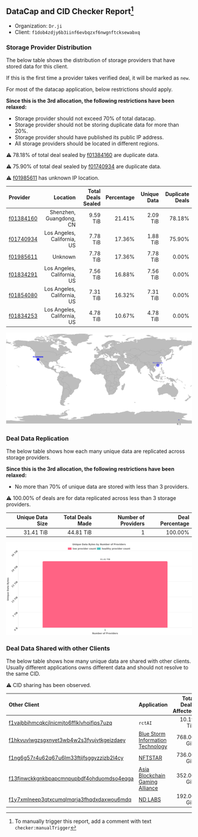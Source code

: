 ## DataCap and CID Checker Report[^1]
 - Organization: `Dr.ji`
 - Client: `f1dob4zdjy6b3iinf6evbqzxf6nwgnftcksewabxq`
### Storage Provider Distribution
The below table shows the distribution of storage providers that have stored data for this client.

If this is the first time a provider takes verified deal, it will be marked as `new`.

For most of the datacap application, below restrictions should apply.

**Since this is the 3rd allocation, the following restrictions have been relaxed:**
 - Storage provider should not exceed 70% of total datacap.
 - Storage provider should not be storing duplicate data for more than 20%.
 - Storage provider should have published its public IP address.
 - All storage providers should be located in different regions.

⚠️ 78.18% of total deal sealed by [f01384160](https://filfox.info/en/address/f01384160) are duplicate data.

⚠️ 75.90% of total deal sealed by [f01740934](https://filfox.info/en/address/f01740934) are duplicate data.

⚠️ [f01985611](https://filfox.info/en/address/f01985611) has unknown IP location.

| Provider                                              |                    Location | Total Deals Sealed | Percentage | Unique Data | Duplicate Deals |
| :---------------------------------------------------- | --------------------------: | -----------------: | ---------: | ----------: | --------------: |
| [f01384160](https://filfox.info/en/address/f01384160) |     Shenzhen, Guangdong, CN |           9.59 TiB |     21.41% |    2.09 TiB |          78.18% |
| [f01740934](https://filfox.info/en/address/f01740934) | Los Angeles, California, US |           7.78 TiB |     17.36% |    1.88 TiB |          75.90% |
| [f01985611](https://filfox.info/en/address/f01985611) |                     Unknown |           7.78 TiB |     17.36% |    7.78 TiB |           0.00% |
| [f01834291](https://filfox.info/en/address/f01834291) | Los Angeles, California, US |           7.56 TiB |     16.88% |    7.56 TiB |           0.00% |
| [f01854080](https://filfox.info/en/address/f01854080) | Los Angeles, California, US |           7.31 TiB |     16.32% |    7.31 TiB |           0.00% |
| [f01834253](https://filfox.info/en/address/f01834253) | Los Angeles, California, US |           4.78 TiB |     10.67% |    4.78 TiB |           0.00% |

![Provider Distribution](https://raw.githubusercontent.com/data-preservation-programs/filplus-checker-assets/main/filecoin-project/filecoin-plus-large-datasets/issues/793/1671444321243.png)
### Deal Data Replication
The below table shows how each many unique data are replicated across storage providers.

**Since this is the 3rd allocation, the following restrictions have been relaxed:**
- No more than 70% of unique data are stored with less than 3 providers.

⚠️ 100.00% of deals are for data replicated across less than 3 storage providers.

| Unique Data Size | Total Deals Made | Number of Providers | Deal Percentage |
| ---------------: | ---------------: | ------------------: | --------------: |
|        31.41 TiB |        44.81 TiB |                   1 |         100.00% |

![Replication Distribution](https://raw.githubusercontent.com/data-preservation-programs/filplus-checker-assets/main/filecoin-project/filecoin-plus-large-datasets/issues/793/1671444321873.png)
### Deal Data Shared with other Clients
The below table shows how many unique data are shared with other clients.
Usually different applications owns different data and should not resolve to the same CID.

⚠️ CID sharing has been observed.

| Other Client                                                                                                          | Application                                                                                                      | Total Deals Affected | Unique CIDs |        Verifier |
| :-------------------------------------------------------------------------------------------------------------------- | :--------------------------------------------------------------------------------------------------------------- | -------------------: | ----------: | --------------: |
| [f1vajbbihmcqkcjlnicmjto6fflklvhoifips7uzq](https://filfox.info/en/address/f1vajbbihmcqkcjlnicmjto6fflklvhoifips7uzq) | `rctAI`                                                                                                          |            10.19 TiB |          56 | LDN v3 multisig |
| [f1hkvuvlwgzsgxnyet3wb4w2s3fyujvtkgeizdaey](https://filfox.info/en/address/f1hkvuvlwgzsgxnyet3wb4w2s3fyujvtkgeizdaey) | [Blue Storm Information Technology](https://github.com/filecoin-project/filecoin-plus-large-datasets/issues/323) |           768.00 GiB |           3 | LDN v3 multisig |
| [f1ng6g57r4u62q67u6lm33ftijfsggyzzjzb2l4cy](https://filfox.info/en/address/f1ng6g57r4u62q67u6lm33ftijfsggyzzjzb2l4cy) | [NFTSTAR](https://github.com/filecoin-project/filecoin-plus-large-datasets/issues/960)                           |           736.00 GiB |           7 | LDN v3 multisig |
| [f13fjnwckkgnkbpapcmnpupbdf4ohduomdso4eqga](https://filfox.info/en/address/f13fjnwckkgnkbpapcmnpupbdf4ohduomdso4eqga) | [Asia Blockchain Gaming Alliance](https://github.com/filecoin-project/filecoin-plus-large-datasets/issues/872)   |           352.00 GiB |           7 | LDN v3 multisig |
| [f1y7xmlneep3qtxcumqlmqrja3fhqdxdaxwou6mdq](https://filfox.info/en/address/f1y7xmlneep3qtxcumqlmqrja3fhqdxdaxwou6mdq) | [ND LABS](https://github.com/filecoin-project/filecoin-plus-large-datasets/issues/109)                           |           192.00 GiB |           1 |       LDN # 109 |

[^1]: To manually trigger this report, add a comment with text `checker:manualTrigger`
